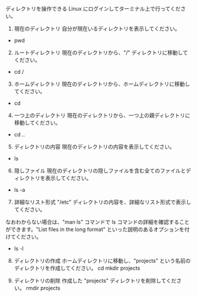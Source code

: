 ディレクトリを操作できる
Linux にログインしてターミナル上で行ってください。

1. 現在のディレクトリ
自分が現在いるディレクトリを表示してください。
- pwd

2. ルートディレクトリ
現在のディレクトリから、"/" ディレクトリに移動してください。
- cd /

3. ホームディレクトリ
現在のディレクトリから、ホームディレクトリに移動してください。
- cd

4. 一つ上のディレクトリ
現在のディレクトリから、一つ上の親ディレクトリに移動してください。
- cd ..

5. ディレクトリの内容
現在のディレクトリの内容を表示してください。
- ls

6. 隠しファイル
現在のディレクトリの隠しファイルを含む全てのファイルとディレクトリを表示してください。
- ls -a

7. 詳細なリスト形式
"/etc" ディレクトリの内容を、詳細なリスト形式で表示してください。

なおわからない場合は、"man ls" コマンドで ls コマンドの詳細を確認することができます。"List files in the long format" といった説明のあるオプションを付けてください。
- ls -l

8. ディレクトリの作成
ホームディレクトリに移動し、"projects" という名前のディレクトリを作成してください。
cd 
mkdir projects

9. ディレクトリの削除
作成した "projects" ディレクトリを削除してください。
rmdir projects